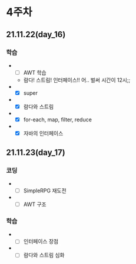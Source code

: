 # 4주차
## 21.11.22(day_16)

### 학습
- -[ ] AWT 학습
   - 람다! 스트림! 인터페이스!! 어.. 벌써 시간이 12시;;
- -[X] super
- -[X] 람다와 스트림
- -[X] for-each, map, filter, reduce
- -[X] 자바의 인터페이스

## 21.11.23(day_17)

### 코딩
- -[ ] SimpleRPG 재도전
- -[ ] AWT 구조 

### 학습
- -[ ] 인터페이스 장점
- -[ ] 람다와 스트림 심화
